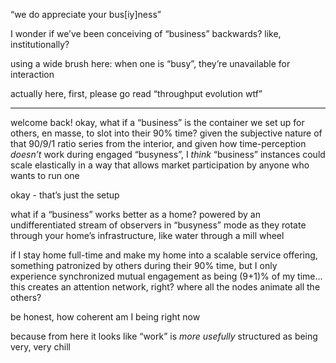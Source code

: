 “we do appreciate your bus[iy]ness”

I wonder if we’ve been conceiving of “business” backwards? like, institutionally?

using a wide brush here: when one is “busy”, they’re unavailable for interaction

actually here, first, please go read “throughput evolution wtf”

-----

welcome back! okay, what if a “business” is the container we set up for others, en masse, to slot into their 90% time? given the subjective nature of that 90/9/1 ratio series from the interior, and given how time-perception *doesn’t* work during engaged “busyness”, I *think* “business” instances could scale elastically in a way that allows market participation by anyone who wants to run one

okay - that’s just the setup

what if a “business” works better as a home? powered by an undifferentiated stream of observers in “busyness” mode as they rotate through your home’s infrastructure, like water through a mill wheel

if I stay home full-time and make my home into a scalable service offering, something patronized by others during their 90% time, but I only experience synchronized mutual engagement as being (9+1)% of my time… this creates an attention network, right? where all the nodes animate all the others?

be honest, how coherent am I being right now

because from here it looks like “work” is *more usefully* structured as being very, very chill
